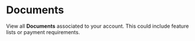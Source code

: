 # Documents
View all **Documents** associated to your account. This could include feature lists or payment requirements. 
